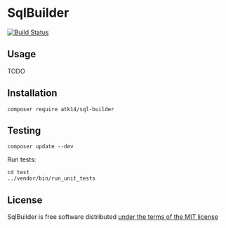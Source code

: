 SqlBuilder
==========

[![Build Status](https://app.travis-ci.com/atk14/SqlBuilder.svg?branch=master)](https://app.travis-ci.com/atk14/SqlBuilder)

Usage
-----

TODO

Installation
------------

    composer require atk14/sql-builder

Testing
-------

    composer update --dev

Run tests:

    cd test
    ../vendor/bin/run_unit_tests

License
-------

SqlBuilder is free software distributed [under the terms of the MIT license](http://www.opensource.org/licenses/mit-license)
